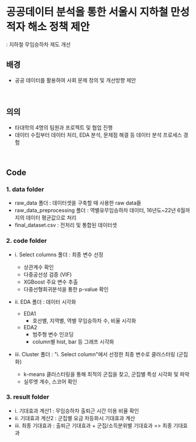 # 공공데이터 분석을 통한 서울시 지하철 만성적자 해소 정책 제안
: 지하철 무임승하차 제도 개선
<br>

## 배경
- 공공 데이터를 활용하여 사회 문제 정의 및 개선방향 제안
<br>

## 의의
- 타대학의 4명의 팀원과 프로젝트 및 협업 진행<br>
- 데이터 수집부터 데이터 처리, EDA 분석, 문제점 해결 등 데이터 분석 프로세스 경험
<br>

## Code
### __1. data folder__
- raw_data 폴더 : 데이터셋을 구축할 때 사용한 raw data들
- raw_data_preprocessing 폴더 : 역별유무임승하차 데이터, 16년도~22년 6월까지의 데이터 평균값으로 처리
- final_dataset.csv : 전처리 및 통합된 데이터셋

### __2. code folder__
 - i. Select columns 폴더 : 최종 변수 선정
   - 상관계수 확인
   - 다중공선성 검증 (VIF)
   - XGBoost 주요 변수 추출
   - 다중선형회귀분석을 통한 p-value 확인

 - ii. EDA 폴더 : 데이터 시각화
   - EDA1
     - 호선별, 지역별, 역별 무임승하차 수, 비율 시각화
   - EDA2
     - 범주형 변수 인코딩
     - column별 hist, bar 등 그래프 시각화

 - iii. Cluster 폴더 : "i. Select column"에서 선정한 최종 변수로 클러스터링 (군집화)
    - k-means 클러스터링을 통해 최적의 군집을 찾고, 군집별 특성 시각화 및 파악
    - 실루엣 계수, 스코어 확인

### __3. result folder__
 - i. 기대효과 계산1 : 무임승하차 출퇴근 시간 이용 비율 확인
 - ii. 기대효과 계산2 : 군집별 요금 차등화시 기대효과 계산
 - iii. 최종 기대효과 : 출퇴근 기대효과 + 군집/소득분위별 기대효과 => 최종 기대효과





